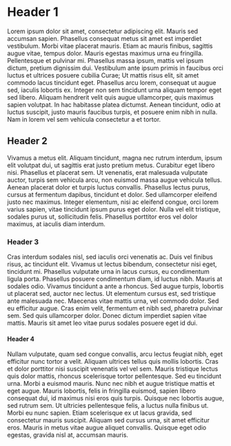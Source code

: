 # Header 1

Lorem ipsum dolor sit amet, consectetur adipiscing elit. Mauris sed accumsan sapien. Phasellus consequat metus sit amet est imperdiet vestibulum. Morbi vitae placerat mauris. Etiam ac mauris finibus, sagittis augue vitae, tempus dolor. Mauris egestas maximus urna eu fringilla. Pellentesque et pulvinar mi. Phasellus massa ipsum, mattis vel ipsum dictum, pretium dignissim dui. Vestibulum ante ipsum primis in faucibus orci luctus et ultrices posuere cubilia Curae; Ut mattis risus elit, sit amet commodo lacus tincidunt eget. Phasellus arcu lorem, consequat ut augue sed, iaculis lobortis ex. Integer non sem tincidunt urna aliquam tempor eget sed libero. Aliquam hendrerit velit quis augue ullamcorper, quis maximus sapien volutpat. In hac habitasse platea dictumst. Aenean tincidunt, odio at luctus suscipit, justo mauris faucibus turpis, et posuere enim nibh in nulla. Nam in lorem vel sem vehicula consectetur a et tortor.

## Header 2

Vivamus a metus elit. Aliquam tincidunt, magna nec rutrum interdum, ipsum elit volutpat dui, ut sagittis erat justo pretium metus. Curabitur eget libero nisi. Phasellus et placerat sem. Ut venenatis, erat malesuada vulputate auctor, turpis sem vehicula arcu, non euismod massa augue vehicula tellus. Aenean placerat dolor et turpis luctus convallis. Phasellus lectus purus, cursus at fermentum dapibus, tincidunt et dolor. Sed ullamcorper eleifend justo nec maximus. Integer elementum, nisi ac eleifend congue, orci lorem varius sapien, vitae tincidunt ipsum purus eget dolor. Nulla vel elit tristique, sodales purus ut, sollicitudin felis. Phasellus porttitor eros vel dolor maximus, at iaculis diam interdum.

### Header 3

Cras interdum sodales nisl, sed iaculis orci venenatis ac. Duis vel finibus risus, ac tincidunt elit. Vivamus ut lectus bibendum, consectetur nisi eget, tincidunt mi. Phasellus vulputate urna in lacus cursus, eu condimentum ligula porta. Phasellus posuere condimentum diam, id luctus nibh. Mauris at sodales odio. Vivamus tincidunt a ante a rhoncus. Sed augue turpis, lobortis ut placerat sed, auctor nec lectus. Ut elementum cursus est, sed tristique ante malesuada nec. Maecenas vitae mattis urna, vel commodo dolor. Sed eu efficitur augue. Cras enim velit, fermentum et nibh sed, pharetra pulvinar sem. Sed quis ullamcorper dolor. Donec dictum imperdiet sapien vitae mattis. Mauris sit amet leo vitae purus sodales posuere eget id dui.

#### Header 4

Nullam vulputate, quam sed congue convallis, arcu lectus feugiat nibh, eget efficitur nunc tortor a velit. Aliquam ultrices tellus quis mollis lobortis. Cras et dolor porttitor nisi suscipit venenatis vel vel sem. Mauris tristique lectus quis dolor mattis, rhoncus scelerisque tortor pellentesque. Sed eu tincidunt urna. Morbi a euismod mauris. Nunc nec nibh et augue tristique mattis et eget augue. Mauris lobortis, felis in fringilla euismod, sapien libero consequat dui, id maximus nisi eros quis turpis. Quisque nec lobortis augue, sed rutrum sem. Ut ultricies pellentesque felis, a luctus nulla finibus ut. Morbi eu nunc sapien. Etiam scelerisque ex ut lacus gravida, sed consectetur mauris suscipit. Aliquam sed cursus urna, sit amet efficitur eros. Mauris in metus vitae augue aliquet convallis. Quisque eget odio egestas, gravida nisl at, accumsan mauris.

